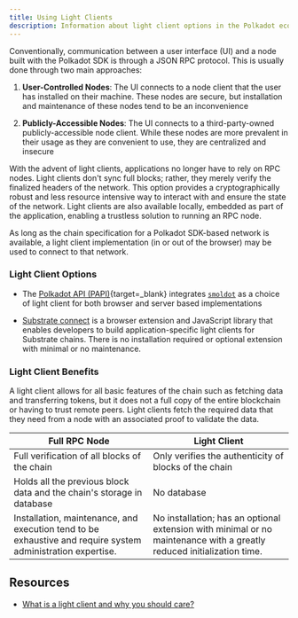 ```yaml
---
title: Using Light Clients
description: Information about light client options in the Polkadot ecosystem, and how they can be used in the development context.
---
```


Conventionally, communication between a user interface (UI) and a node built with the Polkadot SDK is through a JSON RPC
protocol. This is usually done through two main approaches:

1. **User-Controlled Nodes**: The UI connects to a node client that the user has installed on their machine. These nodes are secure, but installation and maintenance of these nodes tend to be an inconvenience

2. **Publicly-Accessible Nodes**: The UI connects to a third-party-owned publicly-accessible node client. While these nodes are more prevalent in their usage as they are convenient to use, they are centralized and insecure

With the advent of light clients, applications no longer have to rely on RPC nodes.  Light clients don't sync full blocks; rather, they merely verify the finalized headers of the network.  This option provides a cryptographically robust and less resource intensive way to interact with and ensure the state of the network.  Light clients are also available locally, embedded as part of the application, enabling a trustless solution to running an RPC node.

<!-- TODO: add def for chain specification when glossary is merged -->

As long as the chain specification for a Polkadot SDK-based network is available, a light client implementation (in or out of the browser) may be used to connect to that network. 

### Light Client Options

- The [Polkadot API (PAPI)](https://papi.how/){target=_blank} integrates [`smoldot`](https://github.com/smol-dot/smoldot) as a choice of light client for both browser and server based implementations

- [Substrate connect](https://substrate.io/substrate-connect/) is a browser extension and JavaScript library that enables developers to build application-specific light clients for Substrate chains. There is no installation required or optional extension with minimal or no maintenance.

### Light Client Benefits

A light client allows for all basic features of the chain such as fetching data and
transferring tokens, but it does not a full copy of the entire blockchain or
having to trust remote peers. Light clients fetch the required data that they need from a node with an associated proof to validate the data.

| Full RPC Node                                                                                        | Light Client                                                                                                         |
| ----------------------------------------------------------------------------------------------------------- | ------------------------------------------------------------------------------------------------------------- |
| Full verification of all blocks of the chain                                                                 | Only verifies the authenticity of blocks of the chain                                                         |
| Holds all the previous block data and the chain's storage in database                                       | No database                                                                                                      |
| Installation, maintenance, and execution tend to be exhaustive and require system administration expertise. | No installation; has an optional extension with minimal or no maintenance with a greatly reduced initialization time. |

## Resources

- [What is a light client and why you should care?](https://www.parity.io/blog/what-is-a-light-client/)
